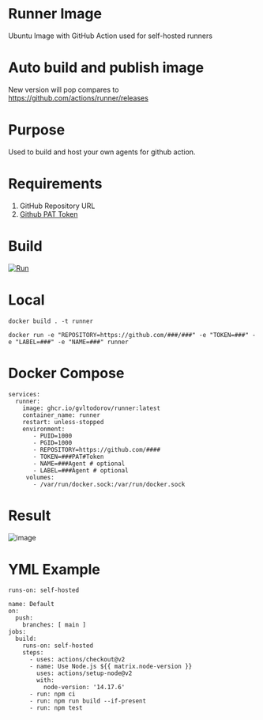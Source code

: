# Runner Image
Ubuntu Image with GitHub Action used for self-hosted runners

# Auto build and publish image
New version will pop compares to https://github.com/actions/runner/releases

# Purpose
Used to build and host your own agents for github action.

# Requirements
 1. GitHub Repository URL
 2. [Github PAT Token](https://docs.github.com/en/github/authenticating-to-github/keeping-your-account-and-data-secure/creating-a-personal-access-token)
 
# Build 
[![Run](https://github.com/GVLTodorov/Runner/actions/workflows/run.yml/badge.svg)](https://github.com/GVLTodorov/Runner/actions/workflows/run.yml)

# Local

```docker build . -t runner```

```docker run -e "REPOSITORY=https://github.com/###/###" -e "TOKEN=###" -e "LABEL=###" -e "NAME=###" runner```

# Docker Compose

```
services:
  runner:
    image: ghcr.io/gvltodorov/runner:latest
    container_name: runner
    restart: unless-stopped
    environment:
       - PUID=1000
       - PGID=1000
       - REPOSITORY=https://github.com/####
       - TOKEN=###PAT#Token
       - NAME=###Agent # optional
       - LABEL=###Agent # optional
     volumes:
       - /var/run/docker.sock:/var/run/docker.sock
```

# Result

![image](https://user-images.githubusercontent.com/51453974/131748931-e7c32263-e146-4bee-85dc-7db6e53757c2.png)

# YML Example
```
runs-on: self-hosted
```

```
name: Default
on:
  push:
    branches: [ main ]
jobs:
  build:
    runs-on: self-hosted
    steps:
      - uses: actions/checkout@v2
      - name: Use Node.js ${{ matrix.node-version }}
        uses: actions/setup-node@v2
        with:
          node-version: '14.17.6'
      - run: npm ci
      - run: npm run build --if-present
      - run: npm test
```
